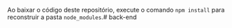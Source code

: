 Ao baixar o código deste repositório, execute o comando `npm install` para reconstruir a pasta `node_modules`.# back-end
